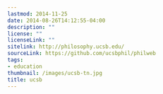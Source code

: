 ```yaml
---
lastmod: 2014-11-25
date: 2014-08-26T14:12:55-04:00
description: ""
license: ""
licenseLink: ""
sitelink: http://philosophy.ucsb.edu/
sourceLink: https://github.com/ucsbphil/philweb
tags:
- education
thumbnail: /images/ucsb-tn.jpg
title: ucsb
---
```


